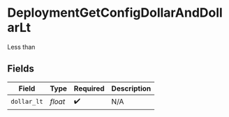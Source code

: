 # DeploymentGetConfigDollarAndDollarLt

Less than


## Fields

| Field              | Type               | Required           | Description        |
| ------------------ | ------------------ | ------------------ | ------------------ |
| `dollar_lt`        | *float*            | :heavy_check_mark: | N/A                |